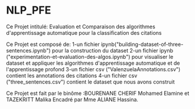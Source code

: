 # NLP_PFE

Ce Projet intitulé: Evaluation et Comparaison des algorithmes d'apprentissage automatique pour la classification des citations

Ce Projet est composé de:
1-un fichier ipynb("building-dataset-of-three-sentences.ipynb") pour la construction du dataset
2-un fichier ipynb ("experimentation-et-evaluation-des-algos.ipynb") pour visualiser le dataset et appliquer les algorithmes d'apprentissage automatique et de l'apprentissage profond
3-un fichier csv ("ValenzuelaAnnotations.csv") contient les annotations des citations
4-un fichier csv ("three_sentences.csv") contient le dataset que nous avons construit 

Ce Projet est fait par le binôme :BOURENANE CHERIF Mohamed Elamine et TAZEKRITT Malika 
Encadré par Mme ALIANE Hassina.

